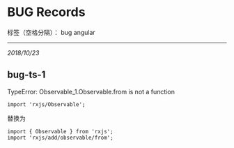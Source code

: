 ﻿# BUG Records

标签（空格分隔）： bug angular

---
*2018/10/23*

## bug-ts-1
TypeError: Observable_1.Observable.from is not a function
```
import 'rxjs/Observable';
```
替换为
```
import { Observable } from 'rxjs';
import 'rxjs/add/observable/from';
```




